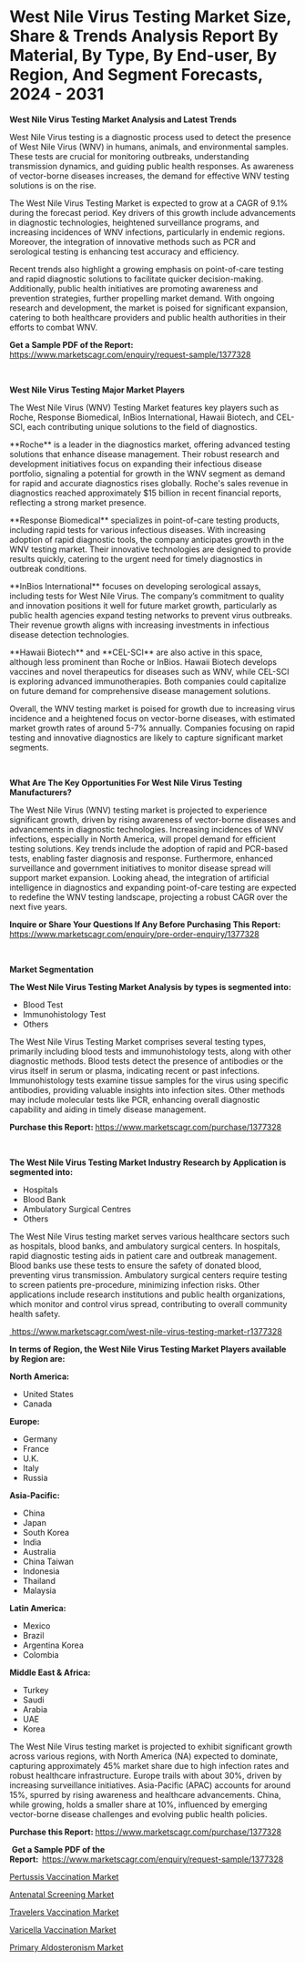 <p><h1>West Nile Virus Testing Market Size, Share & Trends Analysis Report By Material, By Type, By End-user, By Region, And Segment Forecasts, 2024 - 2031</h1></p><p><strong>West Nile Virus Testing Market Analysis and Latest Trends</strong></p>
<p><p>West Nile Virus testing is a diagnostic process used to detect the presence of West Nile Virus (WNV) in humans, animals, and environmental samples. These tests are crucial for monitoring outbreaks, understanding transmission dynamics, and guiding public health responses. As awareness of vector-borne diseases increases, the demand for effective WNV testing solutions is on the rise.</p><p>The West Nile Virus Testing Market is expected to grow at a CAGR of 9.1% during the forecast period. Key drivers of this growth include advancements in diagnostic technologies, heightened surveillance programs, and increasing incidences of WNV infections, particularly in endemic regions. Moreover, the integration of innovative methods such as PCR and serological testing is enhancing test accuracy and efficiency.</p><p>Recent trends also highlight a growing emphasis on point-of-care testing and rapid diagnostic solutions to facilitate quicker decision-making. Additionally, public health initiatives are promoting awareness and prevention strategies, further propelling market demand. With ongoing research and development, the market is poised for significant expansion, catering to both healthcare providers and public health authorities in their efforts to combat WNV.</p></p>
<p><strong>Get a Sample PDF of the Report:&nbsp;</strong> <a href="https://www.marketscagr.com/enquiry/request-sample/1377328?utm_campaign=1332&utm_medium=2&utm_source=Github&utm_content=ia&utm_term=24102024&utm_id=west-nile-virus-testing">https://www.marketscagr.com/enquiry/request-sample/1377328</a></p>
<p>&nbsp;</p>
<p><strong>West Nile Virus Testing Major Market Players</strong></p>
<p><p>The West Nile Virus (WNV) Testing Market features key players such as Roche, Response Biomedical, InBios International, Hawaii Biotech, and CEL-SCI, each contributing unique solutions to the field of diagnostics.</p><p>**Roche** is a leader in the diagnostics market, offering advanced testing solutions that enhance disease management. Their robust research and development initiatives focus on expanding their infectious disease portfolio, signaling a potential for growth in the WNV segment as demand for rapid and accurate diagnostics rises globally. Roche's sales revenue in diagnostics reached approximately $15 billion in recent financial reports, reflecting a strong market presence.</p><p>**Response Biomedical** specializes in point-of-care testing products, including rapid tests for various infectious diseases. With increasing adoption of rapid diagnostic tools, the company anticipates growth in the WNV testing market. Their innovative technologies are designed to provide results quickly, catering to the urgent need for timely diagnostics in outbreak conditions.</p><p>**InBios International** focuses on developing serological assays, including tests for West Nile Virus. The company’s commitment to quality and innovation positions it well for future market growth, particularly as public health agencies expand testing networks to prevent virus outbreaks. Their revenue growth aligns with increasing investments in infectious disease detection technologies.</p><p>**Hawaii Biotech** and **CEL-SCI** are also active in this space, although less prominent than Roche or InBios. Hawaii Biotech develops vaccines and novel therapeutics for diseases such as WNV, while CEL-SCI is exploring advanced immunotherapies. Both companies could capitalize on future demand for comprehensive disease management solutions.</p><p>Overall, the WNV testing market is poised for growth due to increasing virus incidence and a heightened focus on vector-borne diseases, with estimated market growth rates of around 5-7% annually. Companies focusing on rapid testing and innovative diagnostics are likely to capture significant market segments.</p></p>
<p>&nbsp;</p>
<p><strong>What Are The Key Opportunities For West Nile Virus Testing Manufacturers?</strong></p>
<p><p>The West Nile Virus (WNV) testing market is projected to experience significant growth, driven by rising awareness of vector-borne diseases and advancements in diagnostic technologies. Increasing incidences of WNV infections, especially in North America, will propel demand for efficient testing solutions. Key trends include the adoption of rapid and PCR-based tests, enabling faster diagnosis and response. Furthermore, enhanced surveillance and government initiatives to monitor disease spread will support market expansion. Looking ahead, the integration of artificial intelligence in diagnostics and expanding point-of-care testing are expected to redefine the WNV testing landscape, projecting a robust CAGR over the next five years.</p></p>
<p><strong>Inquire or Share Your Questions If Any Before Purchasing This Report:</strong> <a href="https://www.marketscagr.com/enquiry/pre-order-enquiry/1377328?utm_campaign=1332&utm_medium=2&utm_source=Github&utm_content=ia&utm_term=24102024&utm_id=west-nile-virus-testing">https://www.marketscagr.com/enquiry/pre-order-enquiry/1377328</a></p>
<p>&nbsp;</p>
<p><strong>Market Segmentation</strong></p>
<p><strong>The West Nile Virus Testing Market Analysis by types is segmented into:</strong></p>
<p><ul><li>Blood Test</li><li>Immunohistology Test</li><li>Others</li></ul></p>
<p><p>The West Nile Virus Testing Market comprises several testing types, primarily including blood tests and immunohistology tests, along with other diagnostic methods. Blood tests detect the presence of antibodies or the virus itself in serum or plasma, indicating recent or past infections. Immunohistology tests examine tissue samples for the virus using specific antibodies, providing valuable insights into infection sites. Other methods may include molecular tests like PCR, enhancing overall diagnostic capability and aiding in timely disease management.</p></p>
<p><strong>Purchase this Report:&nbsp;</strong><a href="https://www.marketscagr.com/purchase/1377328?utm_campaign=1332&utm_medium=2&utm_source=Github&utm_content=ia&utm_term=24102024&utm_id=west-nile-virus-testing">https://www.marketscagr.com/purchase/1377328</a></p>
<p>&nbsp;</p>
<p><strong>The West Nile Virus Testing Market Industry Research by Application is segmented into:</strong></p>
<p><ul><li>Hospitals</li><li>Blood Bank</li><li>Ambulatory Surgical Centres</li><li>Others</li></ul></p>
<p><p>The West Nile Virus testing market serves various healthcare sectors such as hospitals, blood banks, and ambulatory surgical centers. In hospitals, rapid diagnostic testing aids in patient care and outbreak management. Blood banks use these tests to ensure the safety of donated blood, preventing virus transmission. Ambulatory surgical centers require testing to screen patients pre-procedure, minimizing infection risks. Other applications include research institutions and public health organizations, which monitor and control virus spread, contributing to overall community health safety.</p></p>
<p><a href="https://www.marketscagr.com/west-nile-virus-testing-market-r1377328?utm_campaign=1332&utm_medium=2&utm_source=Github&utm_content=ia&utm_term=24102024&utm_id=west-nile-virus-testing">&nbsp;https://www.marketscagr.com/west-nile-virus-testing-market-r1377328</a></p>
<p><strong>In terms of Region, the West Nile Virus Testing Market Players available by Region are:</strong></p>
<p>
    <p> <strong> North America: </strong>
        <ul>
            <li>United States</li>
            <li>Canada</li>
        </ul>
        </p> 
    <p> <strong> Europe: </strong>
        <ul>
            <li>Germany</li>
            <li>France</li>
            <li>U.K.</li>
            <li>Italy</li>
            <li>Russia</li>
        </ul>
        </p> 
    <p> <strong> Asia-Pacific: </strong>
        <ul>
            <li>China</li>
            <li>Japan</li>
            <li>South Korea</li>
            <li>India</li>
            <li>Australia</li>
            <li>China Taiwan</li>
            <li>Indonesia</li>
            <li>Thailand</li>
            <li>Malaysia</li>
        </ul>
        </p> 
    <p> <strong> Latin America: </strong>
        <ul>
            <li>Mexico</li>
            <li>Brazil</li>
            <li>Argentina Korea</li>
            <li>Colombia</li>
        </ul>
        </p> 
    <p> <strong> Middle East & Africa: </strong>
        <ul>
            <li>Turkey</li>
            <li>Saudi</li>
            <li>Arabia</li>
            <li>UAE</li>
            <li>Korea</li>
        </ul>
    </p>
    </p>
<p><p>The West Nile Virus testing market is projected to exhibit significant growth across various regions, with North America (NA) expected to dominate, capturing approximately 45% market share due to high infection rates and robust healthcare infrastructure. Europe trails with about 30%, driven by increasing surveillance initiatives. Asia-Pacific (APAC) accounts for around 15%, spurred by rising awareness and healthcare advancements. China, while growing, holds a smaller share at 10%, influenced by emerging vector-borne disease challenges and evolving public health policies.</p></p>
<p><strong>Purchase this Report: </strong><a href="https://www.marketscagr.com/purchase/1377328?utm_campaign=1332&utm_medium=2&utm_source=Github&utm_content=ia&utm_term=24102024&utm_id=west-nile-virus-testing">https://www.marketscagr.com/purchase/1377328</a></p>
<p>&nbsp;<strong>Get a Sample PDF of the Report:&nbsp;&nbsp;</strong><a href="https://www.marketscagr.com/enquiry/request-sample/1377328?utm_campaign=1332&utm_medium=2&utm_source=Github&utm_content=ia&utm_term=24102024&utm_id=west-nile-virus-testing">https://www.marketscagr.com/enquiry/request-sample/1377328</a></p>
<p><strong></strong></p>
<p><p><a href="https://www.linkedin.com/pulse/pertussis-vaccination-market-transformation-comparative-analysis-taldc?utm_campaign=1332&utm_medium=2&utm_source=Github&utm_content=ia&utm_term=24102024&utm_id=west-nile-virus-testing">Pertussis Vaccination Market</a></p><p><a href="https://www.linkedin.com/pulse/antenatal-screening-market-size-share-trends-analysis-report-2ldbe?utm_campaign=1332&utm_medium=2&utm_source=Github&utm_content=ia&utm_term=24102024&utm_id=west-nile-virus-testing">Antenatal Screening Market</a></p><p><a href="https://www.linkedin.com/pulse/evolution-travelers-vaccination-market-key-shifts-from-2024-2031-ssjsc?utm_campaign=1332&utm_medium=2&utm_source=Github&utm_content=ia&utm_term=24102024&utm_id=west-nile-virus-testing">Travelers Vaccination Market</a></p><p><a href="https://www.linkedin.com/pulse/booming-varicella-vaccination-market-sector-analysis-growth-50ezc?utm_campaign=1332&utm_medium=2&utm_source=Github&utm_content=ia&utm_term=24102024&utm_id=west-nile-virus-testing">Varicella Vaccination Market</a></p><p><a href="https://www.linkedin.com/pulse/key-drivers-primary-aldosteronism-market-trends-future-outlook-g3zyf?utm_campaign=1332&utm_medium=2&utm_source=Github&utm_content=ia&utm_term=24102024&utm_id=west-nile-virus-testing">Primary Aldosteronism Market</a></p></p>